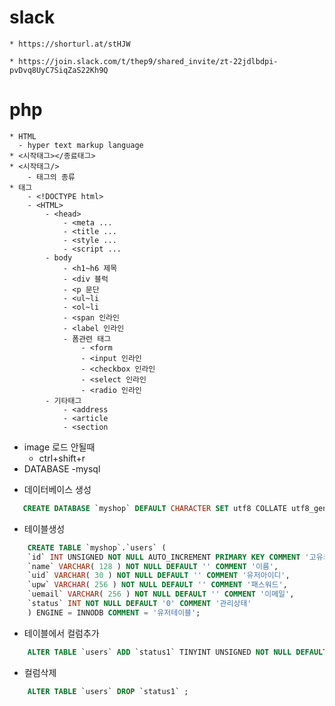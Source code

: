 # slack
    * https://shorturl.at/stHJW

    * https://join.slack.com/t/thep9/shared_invite/zt-22jdlbdpi-pvDvq8UyC7SiqZaS22Kh9Q
# php
    * HTML 
      - hyper text markup language
    * <시작태그></종료태그>
    * <시작태그/>
        - 태그의 종류
    * 태그
        - <!DOCTYPE html>
        - <HTML>
            - <head>
                - <meta ...
                - <title ...
                - <style ...
                - <script ...
            - body 
                - <h1~h6 제목
                - <div 블럭
                - <p 문단
                - <ul~li
                - <ol~li
                - <span 인라인
                - <label 인라인
                - 폼관련 태그
                    - <form
                    - <input 인라인
                    - <checkbox 인라인
                    - <select 인라인
                    - <radio 인라인
            - 기타태그
                - <address
                - <article
                - <section
* image 로드 안될때
    - ctrl+shift+r
* DATABASE -mysql
 - 데이터베이스 생성
 ```SQL
    CREATE DATABASE `myshop` DEFAULT CHARACTER SET utf8 COLLATE utf8_general_ci;
```    
* 테이블생성
```SQL
    CREATE TABLE `myshop`.`users` (
    `id` INT UNSIGNED NOT NULL AUTO_INCREMENT PRIMARY KEY COMMENT '고유키',
    `name` VARCHAR( 128 ) NOT NULL DEFAULT '' COMMENT '이름',
    `uid` VARCHAR( 30 ) NOT NULL DEFAULT '' COMMENT '유저아이디',
    `upw` VARCHAR( 256 ) NOT NULL DEFAULT '' COMMENT '패스워드',
    `uemail` VARCHAR( 256 ) NOT NULL DEFAULT '' COMMENT '이메일',
    `status` INT NOT NULL DEFAULT '0' COMMENT '관리상태'
    ) ENGINE = INNODB COMMENT = '유저테이블';
```
* 테이블에서 컬럼추가
```SQL
    ALTER TABLE `users` ADD `status1` TINYINT UNSIGNED NOT NULL DEFAULT '0'
```
* 컬럼삭제
```SQL
    ALTER TABLE `users` DROP `status1` ;
```